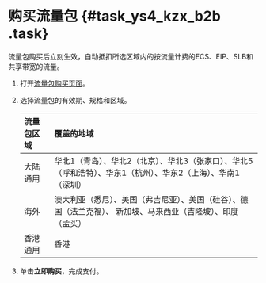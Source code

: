 # 购买流量包 {#task_ys4_kzx_b2b .task}

流量包购买后立刻生效，自动抵扣所选区域内的按流量计费的ECS、EIP、SLB和共享带宽的流量。

1.  打开[流量包购买页面](https://common-buy-intl.aliyun.com/?spm=a3c0i.63574.1167971.3.51cb4705k4PHIy&commodityCode=flowbag_intl&accounttraceid=87c33f86-1d75-451d-a5f8-0b67c0e0135e#/buy)。 
2.  选择流量包的有效期、规格和区域。 

    |流量包区域|覆盖的地域|
    |:----|:----|
    |大陆通用|华北1（青岛）、华北2（北京）、华北3（张家口）、华北5（呼和浩特）、华东1（杭州）、华东2（上海）、华南1（深圳）|
    |海外|澳大利亚（悉尼）、美国（弗吉尼亚）、美国（硅谷）、德国（法兰克福）、 新加坡、马来西亚（吉隆坡）、印度（孟买）|
    |香港通用|香港|

3.  单击**立即购买**，完成支付。 

